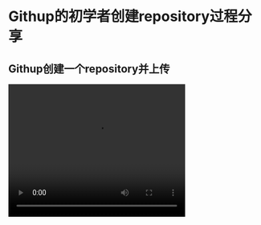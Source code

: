 # Githup的初学者创建repository过程分享
## Githup创建一个repository并上传
<div>
  <video width="352" height="264" controls autobuffer>
    <source src="../media/cat.mp4" type='video/mp4; codecs="avc1.42E01E, mp4a.40.2"'></source>
</video>
</div>
